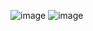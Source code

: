 ![image](https://github.com/user-attachments/assets/e74d327d-0a47-4b50-aa25-eb8b19c3daa3)
![image](https://github.com/user-attachments/assets/af90540c-20af-4cb6-8d99-e0b6c230bf33)

